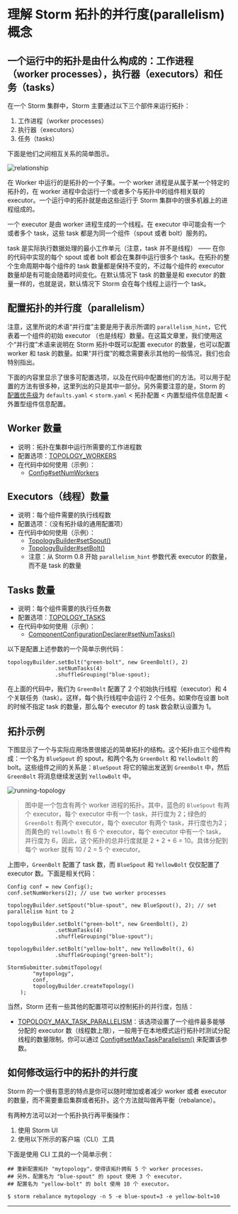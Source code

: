 # 理解 Storm 拓扑的并行度(parallelism)概念

## 一个运行中的拓扑是由什么构成的：工作进程（worker processes），执行器（executors）和任务（tasks）

在一个 Storm 集群中，Storm 主要通过以下三个部件来运行拓扑：

1. 工作进程（worker processes）
2. 执行器（executors）
3. 任务（tasks）

下面是他们之间相互关系的简单图示。

![relationship][1]

在 Worker 中运行的是拓扑的一个子集。一个 worker 进程是从属于某一个特定的拓扑的，在 worker 进程中会运行一个或者多个与拓扑中的组件相关联的 executor。一个运行中的拓扑就是由这些运行于 Storm 集群中的很多机器上的进程组成的。

一个 executor 是由 worker 进程生成的一个线程。在 executor 中可能会有一个或者多个 task，这些 task 都是为同一个组件（spout 或者 bolt）服务的。

task 是实际执行数据处理的最小工作单元（注意，task 并不是线程） —— 在你的代码中实现的每个 spout 或者 bolt 都会在集群中运行很多个 task。在拓扑的整个生命周期中每个组件的 task 数量都是保持不变的，不过每个组件的 executor 数量却是有可能会随着时间变化。在默认情况下 task 的数量是和 executor 的数量一样的，也就是说，默认情况下 Storm 会在每个线程上运行一个 task。

## 配置拓扑的并行度（parallelism）

注意，这里所说的术语“并行度”主要是用于表示所谓的 `parallelism_hint`，它代表着一个组件的初始 executor （也是线程）数量。在这篇文章里，我们使用这个“并行度”术语来说明在 Storm 拓扑中既可以配置 executor 的数量，也可以配置 worker 和 task 的数量。如果“并行度”的概念需要表示其他的一般情况，我们也会特别指出。

下面的内容里显示了很多可配置选项，以及在代码中配置他们的方法。可以用于配置的方法有很多种，这里列出的只是其中一部分。另外需要注意的是，Storm 的[配置优先级][2]为 `defaults.yaml` < `storm.yaml` < 拓扑配置 < 内置型组件信息配置 < 外置型组件信息配置。

## Worker 数量

- 说明：拓扑在集群中运行所需要的工作进程数
- 配置选项：[TOPOLOGY_WORKERS][3]
- 在代码中如何使用（示例）：
	- [Config#setNumWorkers][4]

## Executors（线程）数量

- 说明：每个组件需要的执行线程数
- 配置选项：（没有拓扑级的通用配置项）
- 在代码中如何使用（示例）：
	- [TopologyBuilder#setSpout()][5]
	- [TopologyBuilder#setBolt()][5]
	- 注意：从 Storm 0.8 开始 `parallelism_hint` 参数代表 executor 的数量，而不是 task 的数量

## Tasks 数量

- 说明：每个组件需要的执行任务数
- 配置选项：[TOPOLOGY_TASKS][6]
- 在代码中如何使用（示例）：
	- [ComponentConfigurationDeclarer#setNumTasks()][7]

以下是配置上述参数的一个简单示例代码：

```
topologyBuilder.setBolt("green-bolt", new GreenBolt(), 2)
               .setNumTasks(4)
               .shuffleGrouping("blue-spout);
```

在上面的代码中，我们为 `GreenBolt` 配置了 2 个初始执行线程（executor）和 4 个关联任务（task）。这样，每个执行线程中会运行 2 个任务。如果你在设置 bolt 的时候不指定 task 的数量，那么每个 executor 的 task 数会默认设置为 1。

## 拓扑示例

下图显示了一个与实际应用场景很接近的简单拓扑的结构。这个拓扑由三个组件构成：一个名为 `BlueSpout` 的 spout，和两个名为 `GreenBolt` 和 `YellowBolt` 的 bolt。这些组件之间的关系是：`BlueSpout` 将它的输出发送到 `GreenBolt` 中，然后 `GreenBolt` 将消息继续发送到 `YellowBolt` 中。

![running-topology][8]

>图中是一个包含有两个 worker 进程的拓扑。其中，蓝色的 `BlueSpout` 有两个 executor，每个 executor 中有一个 task，并行度为 2；绿色的 `GreenBolt` 有两个 executor，每个 executor 有两个 task，并行度也为2；而黄色的 `YellowBolt` 有 6 个 executor，每个 executor 中有一个 task，并行度为 6，因此，这个拓扑的总并行度就是 2 + 2 + 6 = 10。具体分配到每个 worker 就有 10 / 2 = 5 个 executor。

上图中，`GreenBolt` 配置了 task 数，而 `BlueSpout` 和 `YellowBolt` 仅仅配置了 executor 数。下面是相关代码：

```
Config conf = new Config();
conf.setNumWorkers(2); // use two worker processes

topologyBuilder.setSpout("blue-spout", new BlueSpout(), 2); // set parallelism hint to 2

topologyBuilder.setBolt("green-bolt", new GreenBolt(), 2)
               .setNumTasks(4)
               .shuffleGrouping("blue-spout");

topologyBuilder.setBolt("yellow-bolt", new YellowBolt(), 6)
               .shuffleGrouping("green-bolt");

StormSubmitter.submitTopology(
        "mytopology",
        conf,
        topologyBuilder.createTopology()
    );
```

当然，Storm 还有一些其他的配置项可以控制拓扑的并行度，包括：

- [TOPOLOGY_MAX_TASK_PARALLELISM][9]：该选项设置了一个组件最多能够分配的 executor 数（线程数上限），一般用于在本地模式运行拓扑时测试分配线程的数量限制。你可以通过 [Config#setMaxTaskParallelism()][10] 来配置该参数。

## 如何修改运行中的拓扑的并行度

Storm 的一个很有意思的特点是你可以随时增加或者减少 worker 或者 executor 的数量，而不需要重启集群或者拓扑。这个方法就叫做再平衡（rebalance）。

有两种方法可以对一个拓扑执行再平衡操作：

1. 使用 Storm UI
2. 使用以下所示的客户端（CLI）工具

下面是使用 CLI 工具的一个简单示例：

```
## 重新配置拓扑 "mytopology"，使得该拓扑拥有 5 个 worker processes，
## 另外，配置名为 "blue-spout" 的 spout 使用 3 个 executor，
## 配置名为 "yellow-bolt" 的 bolt 使用 10 个 executor。

$ storm rebalance mytopology -n 5 -e blue-spout=3 -e yellow-bolt=10
```

---

[1]: https://raw.githubusercontent.com/weyo/Storm-Documents/master/Manual/images/fig-parallelism-1.png
[2]: https://github.com/weyo/Storm-Documents/blob/master/Manual/zh/Configuration.md
[3]: http://storm.apache.org/javadoc/apidocs/backtype/storm/Config.html#TOPOLOGY_WORKERS
[4]: http://storm.apache.org/javadoc/apidocs/backtype/storm/Config.html
[5]: http://storm.apache.org/javadoc/apidocs/backtype/storm/topology/TopologyBuilder.html
[6]: http://storm.apache.org/javadoc/apidocs/backtype/storm/Config.html#TOPOLOGY_TASKS
[7]: http://storm.apache.org/javadoc/apidocs/backtype/storm/topology/ComponentConfigurationDeclarer.html
[8]: http://storm.apache.org/documentation/images/example-of-a-running-topology.png
[9]: http://storm.apache.org/javadoc/apidocs/backtype/storm/Config.html#TOPOLOGY_MAX_TASK_PARALLELISM
[10]: http://storm.apache.org/javadoc/apidocs/backtype/storm/Config.html#setMaxTaskParallelism(int)
